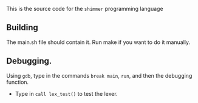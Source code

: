 This is the source code for the `shimmer` programming language
## Building
The main.sh file should contain it. Run make if you want to do it manually.
## Debugging.
Using `gdb`, type in the commands `break main`, `run`, and then the debugging function.
* Type in `call lex_test()` to test the lexer.
